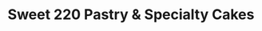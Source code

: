 ---
title: "Sweet 220 Pastry & Specialty Cakes"
url: /livonia/sweet-220-pastry-and-specialty-cakes/
shop: pastry
---